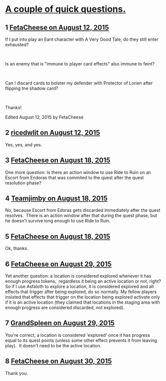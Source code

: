 # [A couple of quick questions.](https://community.fantasyflightgames.com/topic/184884-a-couple-of-quick-questions/)

## 1 [FetaCheese on August 12, 2015](https://community.fantasyflightgames.com/topic/184884-a-couple-of-quick-questions/?do=findComment&comment=1731883)

If I put into play an Eant character with A Very Good Tale, do they still enter exhausted?

 

Is an enemy that is "immune to player card effects" also immune to feint?

 

Can I discard cards to bolster my defender with Protector of Lorien after flipping tne shadow card?

 

Thanks!

Edited August 12, 2015 by FetaCheese

## 2 [ricedwlit on August 12, 2015](https://community.fantasyflightgames.com/topic/184884-a-couple-of-quick-questions/?do=findComment&comment=1731938)

Yes, yes, and yes.

## 3 [FetaCheese on August 18, 2015](https://community.fantasyflightgames.com/topic/184884-a-couple-of-quick-questions/?do=findComment&comment=1741961)

One more question: Is there an action window to use Ride to Ruin on an Escort from Endoras that was commited to the quest after the quest resolution phase?

## 4 [Teamjimby on August 18, 2015](https://community.fantasyflightgames.com/topic/184884-a-couple-of-quick-questions/?do=findComment&comment=1742028)

No, because Escort from Edoras gets discarded immediately after the quest resolves.  There is an action window after that during the quest phase, but he doesn't survive long enough to use Ride to Ruin.

## 5 [FetaCheese on August 18, 2015](https://community.fantasyflightgames.com/topic/184884-a-couple-of-quick-questions/?do=findComment&comment=1742158)

Ok, thanks.

## 6 [FetaCheese on August 29, 2015](https://community.fantasyflightgames.com/topic/184884-a-couple-of-quick-questions/?do=findComment&comment=1762448)

Yet another question: a location is considered explored whenever it has enough progress tokens,  regardless it being an active location or not, right? So if I use Asfaloth to explore a location, it is considered explored and all effects that trigger after being explored, do so normally. My fellow players insisted that effects that trigger on the location being explored activate only if it is an active location (they claimed that locations in the staging area with enough progress are considered discarded, not explored).

## 7 [GrandSpleen on August 29, 2015](https://community.fantasyflightgames.com/topic/184884-a-couple-of-quick-questions/?do=findComment&comment=1762451)

You're correct, a location is considered 'explored' once it has progress equal to its quest points (unless some other effect prevents it from leaving play).  It doesn't need to be the active location.

## 8 [FetaCheese on August 30, 2015](https://community.fantasyflightgames.com/topic/184884-a-couple-of-quick-questions/?do=findComment&comment=1763021)

Thank you. 

